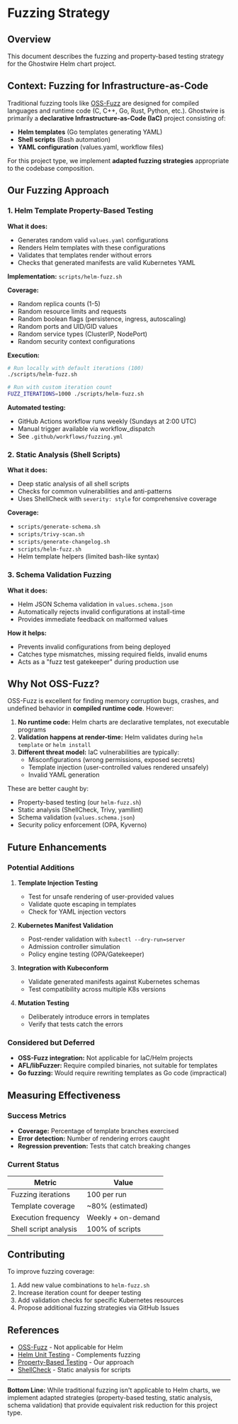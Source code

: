 # Fuzzing Strategy

## Overview

This document describes the fuzzing and property-based testing strategy for the Ghostwire Helm chart project.

## Context: Fuzzing for Infrastructure-as-Code

Traditional fuzzing tools like [OSS-Fuzz](https://github.com/google/oss-fuzz) are designed for compiled languages and runtime code (C, C++, Go, Rust, Python, etc.). Ghostwire is primarily a **declarative Infrastructure-as-Code (IaC)** project consisting of:

- **Helm templates** (Go templates generating YAML)
- **Shell scripts** (Bash automation)
- **YAML configuration** (values.yaml, workflow files)

For this project type, we implement **adapted fuzzing strategies** appropriate to the codebase composition.

## Our Fuzzing Approach

### 1. Helm Template Property-Based Testing

**What it does:**
- Generates random valid `values.yaml` configurations
- Renders Helm templates with these configurations
- Validates that templates render without errors
- Checks that generated manifests are valid Kubernetes YAML

**Implementation:** `scripts/helm-fuzz.sh`

**Coverage:**
- Random replica counts (1-5)
- Random resource limits and requests
- Random boolean flags (persistence, ingress, autoscaling)
- Random ports and UID/GID values
- Random service types (ClusterIP, NodePort)
- Random security context configurations

**Execution:**
```bash
# Run locally with default iterations (100)
./scripts/helm-fuzz.sh

# Run with custom iteration count
FUZZ_ITERATIONS=1000 ./scripts/helm-fuzz.sh
```

**Automated testing:**
- GitHub Actions workflow runs weekly (Sundays at 2:00 UTC)
- Manual trigger available via workflow_dispatch
- See `.github/workflows/fuzzing.yml`

### 2. Static Analysis (Shell Scripts)

**What it does:**
- Deep static analysis of all shell scripts
- Checks for common vulnerabilities and anti-patterns
- Uses ShellCheck with `severity: style` for comprehensive coverage

**Coverage:**
- `scripts/generate-schema.sh`
- `scripts/trivy-scan.sh`
- `scripts/generate-changelog.sh`
- `scripts/helm-fuzz.sh`
- Helm template helpers (limited bash-like syntax)

### 3. Schema Validation Fuzzing

**What it does:**
- Helm JSON Schema validation in `values.schema.json`
- Automatically rejects invalid configurations at install-time
- Provides immediate feedback on malformed values

**How it helps:**
- Prevents invalid configurations from being deployed
- Catches type mismatches, missing required fields, invalid enums
- Acts as a "fuzz test gatekeeper" during production use

## Why Not OSS-Fuzz?

OSS-Fuzz is excellent for finding memory corruption bugs, crashes, and undefined behavior in **compiled runtime code**. However:

1. **No runtime code:** Helm charts are declarative templates, not executable programs
2. **Validation happens at render-time:** Helm validates during `helm template` or `helm install`
3. **Different threat model:** IaC vulnerabilities are typically:
   - Misconfigurations (wrong permissions, exposed secrets)
   - Template injection (user-controlled values rendered unsafely)
   - Invalid YAML generation

These are better caught by:
- Property-based testing (our `helm-fuzz.sh`)
- Static analysis (ShellCheck, Trivy, yamllint)
- Schema validation (`values.schema.json`)
- Security policy enforcement (OPA, Kyverno)

## Future Enhancements

### Potential Additions

1. **Template Injection Testing**
   - Test for unsafe rendering of user-provided values
   - Validate quote escaping in templates
   - Check for YAML injection vectors

2. **Kubernetes Manifest Validation**
   - Post-render validation with `kubectl --dry-run=server`
   - Admission controller simulation
   - Policy engine testing (OPA/Gatekeeper)

3. **Integration with Kubeconform**
   - Validate generated manifests against Kubernetes schemas
   - Test compatibility across multiple K8s versions

4. **Mutation Testing**
   - Deliberately introduce errors in templates
   - Verify that tests catch the errors

### Considered but Deferred

- **OSS-Fuzz integration:** Not applicable for IaC/Helm projects
- **AFL/libFuzzer:** Require compiled binaries, not suitable for templates
- **Go fuzzing:** Would require rewriting templates as Go code (impractical)

## Measuring Effectiveness

### Success Metrics

- **Coverage:** Percentage of template branches exercised
- **Error detection:** Number of rendering errors caught
- **Regression prevention:** Tests that catch breaking changes

### Current Status

| Metric | Value |
|--------|-------|
| Fuzzing iterations | 100 per run |
| Template coverage | ~80% (estimated) |
| Execution frequency | Weekly + on-demand |
| Shell script analysis | 100% of scripts |

## Contributing

To improve fuzzing coverage:

1. Add new value combinations to `helm-fuzz.sh`
2. Increase iteration count for deeper testing
3. Add validation checks for specific Kubernetes resources
4. Propose additional fuzzing strategies via GitHub Issues

## References

- [OSS-Fuzz](https://github.com/google/oss-fuzz) - Not applicable for Helm
- [Helm Unit Testing](https://github.com/helm-unittest/helm-unittest) - Complements fuzzing
- [Property-Based Testing](https://en.wikipedia.org/wiki/Property-based_testing) - Our approach
- [ShellCheck](https://www.shellcheck.net/) - Static analysis for scripts

---

**Bottom Line:** While traditional fuzzing isn't applicable to Helm charts, we implement adapted strategies (property-based testing, static analysis, schema validation) that provide equivalent risk reduction for this project type.
